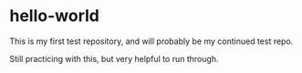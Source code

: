 # hello-world
This is my first test repository, and will probably be my continued test repo.

Still practicing with this, but very helpful to run through.
